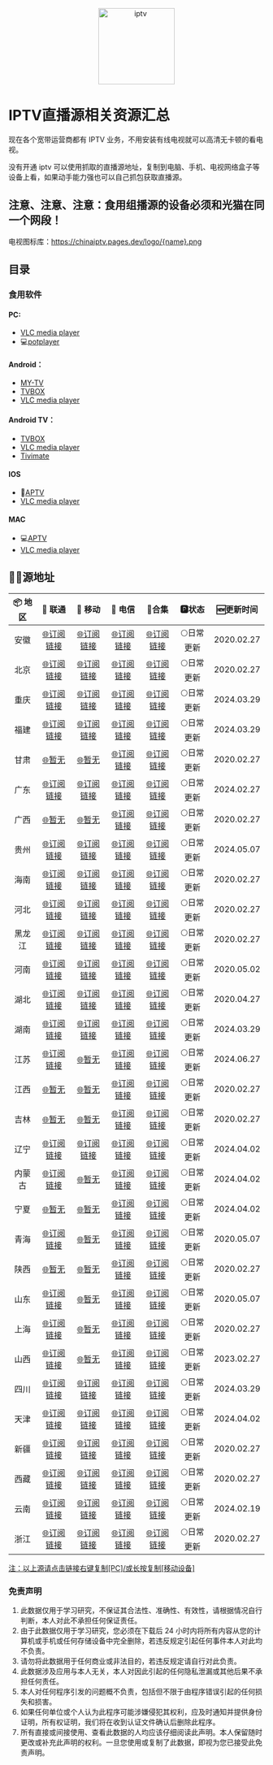 <p align="center"><img src="https://github.com/xisohi/TVBoxOSC/blob/master/image/IPTV.jpg" alt="iptv" width="auto" height="150"></p>

# IPTV直播源相关资源汇总

现在各个宽带运营商都有 IPTV 业务，不用安装有线电视就可以高清无卡顿的看电视。

没有开通 iptv 可以使用抓取的直播源地址，复制到电脑、手机、电视网络盒子等设备上看，如果动手能力强也可以自己抓包获取直播源。

## 注意、注意、注意：食用组播源的设备必须和光猫在同一个网段！

电视图标库：https://chinaiptv.pages.dev/logo/{name}.png

## 目录

### 食用软件

#### PC:
- [VLC media player](https://www.videolan.org/vlc/)
- 💻[potplayer](https://potplayer.org/)

#### Android：
- [MY-TV](https://gitee.com/lizongying/my-tv/releases)
- [TVBOX](https://github.com/o0HalfLife0o/TVBoxOSC/releases)
- [VLC media player](https://www.videolan.org/vlc/download-android.html)

#### Android TV：
- [TVBOX](https://github.com/o0HalfLife0o/TVBoxOSC/releases)
- [VLC media player](https://www.videolan.org/vlc/download-android.html)
- [Tivimate](https://tivimates.com/download-apk-tivimate-iptv-player/)

#### IOS
- 📱[APTV](https://apps.apple.com/cn/app/aptv/id1630403500)
- [VLC media player](https://www.videolan.org/vlc/download-ios.html)

#### MAC
- 💻[APTV](https://apps.apple.com/cn/app/aptv/id1630403500)
- [VLC media player](https://www.videolan.org/vlc/download-ios.html)

## 🏄‍♀️源地址


|     📦 地区      |     🔗 联通      |     🔗 移动      |                                                               🔗 电信                                                               |          🔗合集                          |   🅿状态   |   🆕更新时间   |
| :-------------: | :-------------: | :-------------: |:---------------------------------------------------------------------------------------------------------------------------------:| :----------------------------------------: | :-------: |:----------:|
| 安徽 | [🌐订阅链接](https://chinaiptv.pages.dev/anhui/unicom.txt) | [🌐订阅链接](https://chinaiptv.pages.dev/anhui/mobile.txt) |    [🌐订阅链接](https://chinaiptv.pages.dev/anhui/telecom.txt)     | [🌐订阅链接](https://chinaiptv.pages.dev/anhui/anhui.txt) | 🌕日常更新 | 2020.02.27 |
|  北京   | [🌐订阅链接](https://chinaiptv.pages.dev/beijing/unicom.txt) | [🌐订阅链接](https://chinaiptv.pages.dev/beijing/mobile.txt) |   [🌐订阅链接](https://chinaiptv.pages.dev/beijing/telecom.txt)    | [🌐订阅链接](https://chinaiptv.pages.dev/beijing/beijing.txt) | 🌕日常更新 | 2020.02.27 |
|  重庆   | [🌐订阅链接](https://chinaiptv.pages.dev/chongqing/unicom.txt) | [🌐订阅链接](https://chinaiptv.pages.dev/chongqing/mobile.txt) |  [🌐订阅链接](https://chinaiptv.pages.dev/chongqing/telecom.txt)   | [🌐订阅链接](https://chinaiptv.pages.dev/chongqing/chongqing.txt) | 🌕日常更新 | 2024.03.29 |
|  福建   | [🌐订阅链接](https://chinaiptv.pages.dev/fujian/unicom.txt) | [🌐订阅链接](https://chinaiptv.pages.dev/fujian/mobile.txt) |    [🌐订阅链接](https://chinaiptv.pages.dev/fujian/telecom.txt)    | [🌐订阅链接](https://chinaiptv.pages.dev/fujian/fujian.txt) | 🌕日常更新 | 2024.03.29 |
|  甘肃   | [🌐暂无](https://chinaiptv.pages.dev/gansu/unicom.txt) | [🌐暂无](https://chinaiptv.pages.dev/gansu/mobile.txt) |    [🌐订阅链接](https://chinaiptv.pages.dev/gansu/telecom.txt)     | [🌐订阅链接](https://chinaiptv.pages.dev/gansu/gansu.txt) | 🌕日常更新 | 2020.02.27 |
|  广东   | [🌐订阅链接](https://chinaiptv.pages.dev/guangdong/unicom.txt) | [🌐订阅链接](https://chinaiptv.pages.dev/guangdong/mobile.txt) |  [🌐订阅链接](https://chinaiptv.pages.dev/guangdong/telecom.txt)   | [🌐订阅链接](https://chinaiptv.pages.dev/guangdong/guangdong.txt) | 🌕日常更新 | 2024.02.27 |
|  广西   | [🌐暂无](https://chinaiptv.pages.dev/guangxi/unicom.txt) | [🌐暂无](https://chinaiptv.pages.dev/guangxi/mobile.txt) |   [🌐订阅链接](https://chinaiptv.pages.dev/guangxi/telecom.txt)    | [🌐订阅链接](https://chinaiptv.pages.dev/guangxi/guangxi.txt) | 🌕日常更新 | 2020.02.27 |
|  贵州   | [🌐订阅链接](https://chinaiptv.pages.dev/guizhou/unicom.txt) | [🌐订阅链接](https://chinaiptv.pages.dev/guizhou/mobile.txt) |   [🌐订阅链接](https://chinaiptv.pages.dev/guizhou/telecom.txt)    | [🌐订阅链接](https://chinaiptv.pages.dev/guizhou/guizhou.txt) | 🌕日常更新 | 2024.05.07 |
|  海南   | [🌐订阅链接](https://chinaiptv.pages.dev/hainan/unicom.txt) | [🌐订阅链接](https://chinaiptv.pages.dev/hainan/mobile.txt) |    [🌐订阅链接](https://chinaiptv.pages.dev/hainan/telecom.txt)    | [🌐订阅链接](https://chinaiptv.pages.dev/hainan/hainan.txt) | 🌕日常更新 | 2020.02.27 |
|  河北   | [🌐订阅链接](https://chinaiptv.pages.dev/hebei/unicom.txt) | [🌐订阅链接](https://chinaiptv.pages.dev/hebei/mobile.txt) |    [🌐订阅链接](https://chinaiptv.pages.dev/hebei/telecom.txt)     | [🌐订阅链接](https://chinaiptv.pages.dev/hebei/hebei.txt) | 🌕日常更新 | 2020.02.27 |
|  黑龙江   | [🌐订阅链接](https://chinaiptv.pages.dev/heilongjiang/unicom.txt) | [🌐订阅链接](https://chinaiptv.pages.dev/heilongjiang/mobile.txt) | [🌐订阅链接](https://chinaiptv.pages.dev/heilongjiang/telecom.txt) | [🌐订阅链接](https://chinaiptv.pages.dev/heilongjiang/heilongjiang.txt) | 🌕日常更新 | 2020.02.27 |
|  河南   | [🌐订阅链接](https://chinaiptv.pages.dev/henan/unicom.txt) | [🌐订阅链接](https://chinaiptv.pages.dev/henan/mobile.txt) |    [🌐订阅链接](https://chinaiptv.pages.dev/henan/telecom.txt)     | [🌐订阅链接](https://chinaiptv.pages.dev/henan/henan.txt) | 🌕日常更新 | 2020.05.02 |
|  湖北   | [🌐订阅链接](https://chinaiptv.pages.dev/hubei/unicom.txt) | [🌐订阅链接](https://chinaiptv.pages.dev/hubei/mobile.txt) |    [🌐订阅链接](https://chinaiptv.pages.dev/hubei/telecom.txt)     | [🌐订阅链接](https://chinaiptv.pages.dev/hubei/hubei.txt) | 🌕日常更新 | 2020.04.27 |
|  湖南   | [🌐订阅链接](https://chinaiptv.pages.dev/hunan/unicom.txt) | [🌐订阅链接](https://chinaiptv.pages.dev/hunan/mobile.txt) |    [🌐订阅链接](https://chinaiptv.pages.dev/hunan/telecom.txt)     | [🌐订阅链接](https://chinaiptv.pages.dev/hunan/hunan.txt) | 🌕日常更新 | 2024.03.29 |
|  江苏   | [🌐订阅链接](https://chinaiptv.pages.dev/jiangsu/unicom.txt) | [🌐暂无](https://chinaiptv.pages.dev/jiangsu/mobile.txt) |   [🌐订阅链接](https://chinaiptv.pages.dev/jiangsu/telecom.txt)    | [🌐订阅链接](https://chinaiptv.pages.dev/jiangsu/jiangsu.txt) | 🌕日常更新 | 2024.06.27 |
|  江西   | [🌐暂无](https://chinaiptv.pages.dev/jiangxi/unicom.txt) | [🌐暂无](https://chinaiptv.pages.dev/jiangxi/mobile.txt) |   [🌐订阅链接](https://chinaiptv.pages.dev/jiangxi/telecom.txt)    | [🌐订阅链接](https://chinaiptv.pages.dev/jiangxi/jiangxi.txt) | 🌕日常更新 | 2020.02.27 |
|  吉林   | [🌐暂无](https://chinaiptv.pages.dev/jilin/unicom.txt) | [🌐暂无](https://chinaiptv.pages.dev/jilin/mobile.txt) |    [🌐订阅链接](https://chinaiptv.pages.dev/jilin/telecom.txt)     | [🌐订阅链接](https://chinaiptv.pages.dev/jilin) | 🌕日常更新 | 2020.02.27 |
|  辽宁   | [🌐订阅链接](https://chinaiptv.pages.dev/liaoning/unicom.txt) | [🌐订阅链接](https://chinaiptv.pages.dev/liaoning/mobile.txt) |    [🌐订阅链接](https://chinaiptv.pages.dev/liaoning/telecom.txt)    | [🌐订阅链接](https://chinaiptv.pages.dev/liaoning/liaoning.txt) | 🌕日常更新 | 2024.04.02 |
|  内蒙古   | [🌐订阅链接](https://chinaiptv.pages.dev/neimenggu/unicom.txt) | [🌐暂无](https://chinaiptv.pages.dev/neimenggu/mobile.txt) |   [🌐订阅链接](https://chinaiptv.pages.dev/neimenggu/telecom.txt)    | [🌐订阅链接](https://chinaiptv.pages.dev/neimenggu/neimenggu.txt) | 🌕日常更新 | 2024.04.02 |
|  宁夏   | [🌐暂无](https://chinaiptv.pages.dev/ningxia/unicom.txt) | [🌐暂无](https://chinaiptv.pages.dev/ningxia/mobile.txt) |    [🌐订阅链接](https://chinaiptv.pages.dev/ningxia/telecom.txt)     | [🌐订阅链接](https://chinaiptv.pages.dev/ningxia/ningxia.txt) | 🌕日常更新 | 2024.04.02 |
|  青海   | [🌐订阅链接](https://chinaiptv.pages.dev/qinghai/unicom.txt) | [🌐暂无](https://chinaiptv.pages.dev/qinghai/mobile.txt) |    [🌐订阅链接](https://chinaiptv.pages.dev/qinghai/telecom.txt)     | [🌐订阅链接](https://chinaiptv.pages.dev/qinghai/qinghai.txt) | 🌕日常更新 | 2020.05.07 |
|  陕西   | [🌐暂无](https://chinaiptv.pages.dev/shan3xi/unicom.txt) | [🌐暂无](https://chinaiptv.pages.dev/shan3xi/mobile.txt) |    [🌐订阅链接](https://chinaiptv.pages.dev/shan3xi/telecom.txt)     | [🌐订阅链接](https://chinaiptv.pages.dev/xhan3xi/shan3xi.txt) | 🌕日常更新 | 2020.02.27 |
|  山东   | [🌐订阅链接](https://chinaiptv.pages.dev/shandong/unicom.txt) | [🌐暂无](https://chinaiptv.pages.dev/shandong/mobile.txt) |   [🌐订阅链接](https://chinaiptv.pages.dev/shandong/telecom.txt)   | [🌐订阅链接](https://chinaiptv.pages.dev/shandong/shandong.txt) | 🌕日常更新 | 2020.05.07 |
|  上海   | [🌐订阅链接](https://chinaiptv.pages.dev/shanghai/unicom.txt) | [🌐暂无](https://chinaiptv.pages.dev/shanghai/mobile.txt) |   [🌐订阅链接](https://chinaiptv.pages.dev/shanghai/telecom.txt)   | [🌐订阅链接](https://chinaiptv.pages.dev/shanghai/shanghai.txt) | 🌕日常更新 | 2020.02.27 |
|  山西   | [🌐订阅链接](https://chinaiptv.pages.dev/shanxi/unicom.txt) | [🌐暂无](https://chinaiptv.pages.dev/shanxi/mobile.txt) |    [🌐订阅链接](https://chinaiptv.pages.dev/shanxi/telecom.txt)    | [🌐订阅链接](https://chinaiptv.pages.dev/shanxi/shanxi.txt) | 🌕日常更新 | 2023.02.27 |
|  四川   | [🌐订阅链接](https://chinaiptv.pages.dev/sichuan/unicom.txt) | [🌐订阅链接](https://chinaiptv.pages.dev/sichuan/mobile.txt) |   [🌐订阅链接](https://chinaiptv.pages.dev/sichuan/telecom.txt)    | [🌐订阅链接](https://chinaiptv.pages.dev/sichuan/sichuan.txt) | 🌕日常更新 | 2024.03.29 |
|  天津   | [🌐订阅链接](https://chinaiptv.pages.dev/tianjin/unicom.txt) | [🌐订阅链接](https://chinaiptv.pages.dev/tianjin/mobile.txt) |    [🌐订阅链接](https://chinaiptv.pages.dev/tianjin/telecom.txt)     | [🌐订阅链接](https://chinaiptv.pages.dev/tianjin/tianjin.txt) | 🌕日常更新 | 2024.04.02 |
|  新疆   | [🌐订阅链接](https://chinaiptv.pages.dev/xinjiang/unicom.txt) | [🌐订阅链接](https://chinaiptv.pages.dev/xinjiang/mobile.txt) |   [🌐订阅链接](https://chinaiptv.pages.dev/xinjiang/telecom.txt)   | [🌐订阅链接](https://chinaiptv.pages.dev/xingjiang/xinjiang.txt) | 🌕日常更新 | 2020.02.27 |
|  西藏   | [🌐订阅链接](https://chinaiptv.pages.dev/xizang/unicom.txt) | [🌐订阅链接](https://chinaiptv.pages.dev/xizang/mobile.txt) |    [🌐订阅链接](https://chinaiptv.pages.dev/xizang/telecom.txt)    | [🌐订阅链接](https://chinaiptv.pages.dev/xizangxizang.txt) | 🌕日常更新 | 2020.02.27 |
|  云南   | [🌐订阅链接](https://chinaiptv.pages.dev/yunnan/unicom.txt) | [🌐订阅链接](https://chinaiptv.pages.dev/yunnan/mobile.txt) |    [🌐订阅链接](https://chinaiptv.pages.dev/yunnan/telecom.txt)    | [🌐订阅链接](https://chinaiptv.pages.dev/yunnan/yunnan.txt) | 🌕日常更新 | 2024.02.19 |
|  浙江   | [🌐订阅链接](https://chinaiptv.pages.dev/zhejiang/unicom.txt) | [🌐订阅链接](https://chinaiptv.pages.dev/zhejiang/mobile.txt) |   [🌐订阅链接](https://chinaiptv.pages.dev/zhejiang/telecom.txt)   | [🌐订阅链接](https://chinaiptv.pages.dev/zhejiang/zhejiang.txt) | 🌕日常更新 | 2020.02.27 |

<u>注：以上源请点击链接右键复制[PC]/或长按复制[移动设备]</u>

### 免责声明
1. 此数据仅用于学习研究，不保证其合法性、准确性、有效性，请根据情况自行判断，本人对此不承担任何保证责任。
2. 由于此数据仅用于学习研究，您必须在下载后 24 小时内将所有内容从您的计算机或手机或任何存储设备中完全删除，若违反规定引起任何事件本人对此均不负责。
3. 请勿将此数据用于任何商业或非法目的，若违反规定请自行对此负责。
4. 此数据涉及应用与本人无关，本人对因此引起的任何隐私泄漏或其他后果不承担任何责任。
5. 本人对任何程序引发的问题概不负责，包括但不限于由程序错误引起的任何损失和损害。
6. 如果任何单位或个人认为此程序可能涉嫌侵犯其权利，应及时通知并提供身份证明，所有权证明，我们将在收到认证文件确认后删除此程序。
7. 所有直接或间接使用、查看此数据的人均应该仔细阅读此声明。本人保留随时更改或补充此声明的权利。一旦您使用或复制了此数据，即视为您已接受此免责声明。


